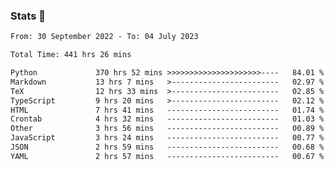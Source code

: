 ### Stats 👋
<!--START_SECTION:waka-->

```txt
From: 30 September 2022 - To: 04 July 2023

Total Time: 441 hrs 26 mins

Python             370 hrs 52 mins >>>>>>>>>>>>>>>>>>>>>----   84.01 %
Markdown           13 hrs 7 mins   >------------------------   02.97 %
TeX                12 hrs 33 mins  >------------------------   02.85 %
TypeScript         9 hrs 20 mins   >------------------------   02.12 %
HTML               7 hrs 41 mins   -------------------------   01.74 %
Crontab            4 hrs 32 mins   -------------------------   01.03 %
Other              3 hrs 56 mins   -------------------------   00.89 %
JavaScript         3 hrs 24 mins   -------------------------   00.77 %
JSON               2 hrs 59 mins   -------------------------   00.68 %
YAML               2 hrs 57 mins   -------------------------   00.67 %
```

<!--END_SECTION:waka-->

<!--
**buhaytza2005/buhaytza2005** is a ✨ _special_ ✨ repository because its `README.md` (this file) appears on your GitHub profile.

Here are some ideas to get you started:

- 🔭 I’m currently working on ...
- 🌱 I’m currently learning ...
- 👯 I’m looking to collaborate on ...
- 🤔 I’m looking for help with ...
- 💬 Ask me about ...
- 📫 How to reach me: ...
- 😄 Pronouns: ...
- ⚡ Fun fact: ...
-->


